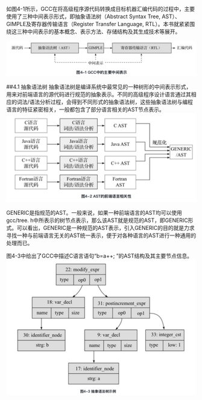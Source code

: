 如图4-1所示，GCC在将高级程序源代码转换成目标机器汇编代码的过程中，主要使用了三种中间表示形式，即抽象语法树（Abstract Syntax Tree, AST）、GIMPLE及寄存器传输语言（Register Transfer Language, RTL）。本书就紧紧围绕这三种中间表示的基本概念、表示方法、存储结构及其生成技术等展开。

![](res/4-1.png)

##4.1 抽象语法树
抽象语法树是编译系统中最常见的一种树形的中间表示形式，用来对前端语言的源代码进行规范的抽象表示。不同的高级程序设计语言通过其相应的词法/语法分析过程，会得到不同形式的抽象语法树，这些抽象语法树与编程语言的特征紧密相关，一般都包含了部分语言相关的AST节点表示。
![](res/4-2.png)

GENERIC是指规范的AST。一般来说，如果一种前端语言的AST均可以使用gcc/tree. h中所表示的树节点表示，那么该AST就是规范的AST，即GENERIC形式。可以看出，GENERIC是一种规范的AST表示，引入GENERIC的目的就是力求寻找一种与前端语言无关的AST统一表示，便于对各种语言的AST进行一种通用的处理而已。

图4-3中给出了GCC中描述C语言语句“b=a++; ”的AST结构及其主要节点信息。
![](res/4-3.png)